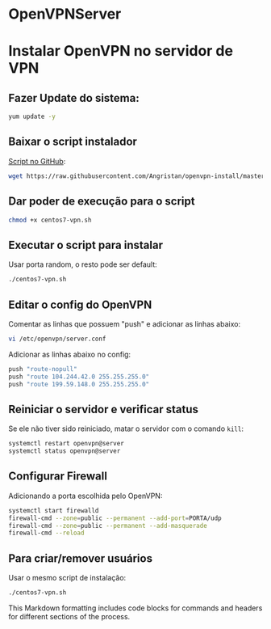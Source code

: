 # OpenVPNServer

# Instalar OpenVPN no servidor de VPN

## Fazer Update do sistema:
```bash
yum update -y
```

## Baixar o script instalador
[Script no GitHub](https://github.com/angristan/openvpn-install):
```bash
wget https://raw.githubusercontent.com/Angristan/openvpn-install/master/openvpn-install.sh -O centos7-vpn.sh
```

## Dar poder de execução para o script
```bash
chmod +x centos7-vpn.sh
```

## Executar o script para instalar
Usar porta random, o resto pode ser default:
```bash
./centos7-vpn.sh
```

## Editar o config do OpenVPN
Comentar as linhas que possuem "push" e adicionar as linhas abaixo:
```bash
vi /etc/openvpn/server.conf
```

Adicionar as linhas abaixo no config:
```bash
push "route-nopull"
push "route 104.244.42.0 255.255.255.0"
push "route 199.59.148.0 255.255.255.0"
```

## Reiniciar o servidor e verificar status
Se ele não tiver sido reiniciado, matar o servidor com o comando `kill`:
```bash
systemctl restart openvpn@server
systemctl status openvpn@server
```

## Configurar Firewall
Adicionando a porta escolhida pelo OpenVPN:
```bash
systemctl start firewalld
firewall-cmd --zone=public --permanent --add-port=PORTA/udp
firewall-cmd --zone=public --permanent --add-masquerade
firewall-cmd --reload
```

## Para criar/remover usuários
Usar o mesmo script de instalação:
```bash
./centos7-vpn.sh
```

This Markdown formatting includes code blocks for commands and headers for different sections of the process.
